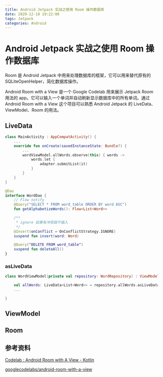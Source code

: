```yaml
---
title: Android Jetpack 实战之使用 Room 操作数据库
date: 2020-12-10 19:22:00
tags: Jetpack
categories: Android
---
```


# Android Jetpack 实战之使用 Room 操作数据库

Room 是 Android Jetpack 中用来处理数据库的框架，它可以用来替代原有的 SQLiteOpenHelper，简化数据库操作。

Android Room with a View 是一个 Google Codelab 用来展示 Jetpack Room 用法的 app。它可以输入一个单词并自动刷新显示数据库中的所有单词。通过 Android Room with a View 这个项目可以熟悉 Android Jetpack 的 LiveData、ViewModel、Room 的用法。

## LiveData

```kotlin
class MainActivity : AppCompatActivity() {
    ...
    override fun onCreate(savedInstanceState: Bundle?) {
        ...
        wordViewModel.allWords.observe(this) { words ->
            words.let {
                adapter.submitList(it)
            }
        }
    }
}
```

```kotlin
@Dao
interface WordDao {
    // Flow notify
    @Query("SELECT * FROM word_table ORDER BY word ASC")
    fun getAlphabetizeWords(): Flow<List<Word>>

    /**
     * ignore 如果有冲突就不插入
     */
    @Insert(onConflict = OnConflictStrategy.IGNORE)
    suspend fun insert(word: Word)

    @Query("DELETE FROM word_table")
    suspend fun deleteAll()
}
```

### asLiveData

```kotlin
class WordViewModel(private val repository: WordRepository) : ViewModel() {

    val allWords: LiveData<List<Word>> = repository.allWords.asLiveData()
    ...

}
```

## ViewModel

## Room

## 参考资料

[Codelab : Android Room with A View - Kotlin](https://developer.android.com/codelabs/android-room-with-a-view-kotlin)

[googlecodelabs/android-room-with-a-view](https://github.com/googlecodelabs/android-room-with-a-view)